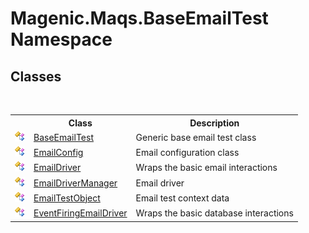 # Magenic.Maqs.BaseEmailTest Namespace

## Classes
&nbsp;<table><tr><th></th><th>Class</th><th>Description</th></tr><tr><td>![Public class](media/pubclass.gif "Public class")</td><td><a href="MAQS_5/Email_AUTOGENERATED/BaseEmailTest_Class">BaseEmailTest</a></td><td>
Generic base email test class</td></tr><tr><td>![Public class](media/pubclass.gif "Public class")</td><td><a href="MAQS_5/Email_AUTOGENERATED/EmailConfig_Class">EmailConfig</a></td><td>
Email configuration class</td></tr><tr><td>![Public class](media/pubclass.gif "Public class")</td><td><a href="MAQS_5/Email_AUTOGENERATED/EmailDriver_Class">EmailDriver</a></td><td>
Wraps the basic email interactions</td></tr><tr><td>![Public class](media/pubclass.gif "Public class")</td><td><a href="MAQS_5/Email_AUTOGENERATED/EmailDriverManager_Class">EmailDriverManager</a></td><td>
Email driver</td></tr><tr><td>![Public class](media/pubclass.gif "Public class")</td><td><a href="MAQS_5/Email_AUTOGENERATED/EmailTestObject_Class">EmailTestObject</a></td><td>
Email test context data</td></tr><tr><td>![Public class](media/pubclass.gif "Public class")</td><td><a href="MAQS_5/Email_AUTOGENERATED/EventFiringEmailDriver_Class">EventFiringEmailDriver</a></td><td>
Wraps the basic database interactions</td></tr></table>&nbsp;
